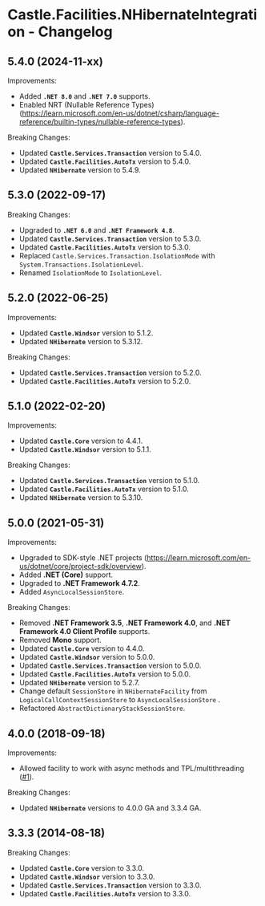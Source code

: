 # Castle.Facilities.NHibernateIntegration - Changelog


## 5.4.0 (2024-11-xx)

Improvements:
- Added **`.NET 8.0`** and **`.NET 7.0`** supports.
- Enabled NRT (Nullable Reference Types)
  (https://learn.microsoft.com/en-us/dotnet/csharp/language-reference/builtin-types/nullable-reference-types).

Breaking Changes:
- Updated **`Castle.Services.Transaction`** version to 5.4.0.
- Updated **`Castle.Facilities.AutoTx`** version to 5.4.0.
- Updated **`NHibernate`** version to 5.4.9.


## 5.3.0 (2022-09-17)

Breaking Changes:
- Upgraded to **`.NET 6.0`** and **`.NET Framework 4.8`**.
- Updated **`Castle.Services.Transaction`** version to 5.3.0.
- Updated **`Castle.Facilities.AutoTx`** version to 5.3.0.
- Replaced ```Castle.Services.Transaction.IsolationMode``` with ```System.Transactions.IsolationLevel```.
- Renamed ```IsolationMode``` to ```IsolationLevel```.


## 5.2.0 (2022-06-25)

Improvements:
- Updated **`Castle.Windsor`** version to 5.1.2.
- Updated **`NHibernate`** version to 5.3.12.

Breaking Changes:
- Updated **`Castle.Services.Transaction`** version to 5.2.0.
- Updated **`Castle.Facilities.AutoTx`** version to 5.2.0.


## 5.1.0 (2022-02-20)

Improvements:
- Updated **`Castle.Core`** version to 4.4.1.
- Updated **`Castle.Windsor`** version to 5.1.1.

Breaking Changes:
- Updated **`Castle.Services.Transaction`** version to 5.1.0.
- Updated **`Castle.Facilities.AutoTx`** version to 5.1.0.
- Updated **`NHibernate`** version to 5.3.10.


## 5.0.0 (2021-05-31)

Improvements:
- Upgraded to SDK-style .NET projects
  (https://learn.microsoft.com/en-us/dotnet/core/project-sdk/overview).
- Added **.NET (Core)** support.
- Upgraded to **.NET Framework 4.7.2**.
- Added ```AsyncLocalSessionStore```.

Breaking Changes:
- Removed **.NET Framework 3.5**, **.NET Framework 4.0**, and **.NET Framework 4.0 Client Profile** supports.
- Removed **Mono** support.
- Updated **`Castle.Core`** version to 4.4.0.
- Updated **`Castle.Windsor`** version to 5.0.0.
- Updated **`Castle.Services.Transaction`** version to 5.0.0.
- Updated **`Castle.Facilities.AutoTx`** version to 5.0.0.
- Updated **`NHibernate`** version to 5.2.7.
- Change default ```SessionStore``` in ```NHibernateFacility``` from ```LogicalCallContextSessionStore``` to ```AsyncLocalSessionStore``` .
- Refactored ```AbstractDictionaryStackSessionStore```.


## 4.0.0 (2018-09-18)

Improvements:
- Allowed facility to work with async methods and TPL/multithreading ([#1](https://github.com/mahara/Castle.Facilities.NHibernateIntegration/issues/1)).

Breaking Changes:
- Updated **`NHibernate`** versions to 4.0.0 GA and 3.3.4 GA.


## 3.3.3 (2014-08-18)

Breaking Changes:
- Updated **`Castle.Core`** version to 3.3.0.
- Updated **`Castle.Windsor`** version to 3.3.0.
- Updated **`Castle.Services.Transaction`** version to 3.3.0.
- Updated **`Castle.Facilities.AutoTx`** version to 3.3.0.
